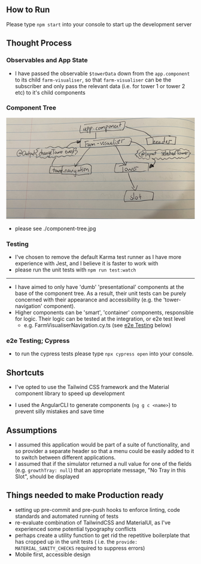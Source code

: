 ## How to Run

Please type `npm start` into your console to start up the development server

## Thought Process

### Observables and App State

- I have passed the observable `$towerData` down from the `app.component` to its child `farm-visualiser`, so that `farm-visualiser` can be the subscriber and only pass the relevant data (i.e. for tower 1 or tower 2 etc) to it's child components

### Component Tree

![component tree](./component-tree.jpg)

- please see ./component-tree.jpg

### Testing

- I've chosen to remove the default Karma test runner as I have more experience with Jest, and I believe it is faster to work with
- please run the unit tests with `npm run test:watch`

---

- I have aimed to only have 'dumb' 'presentational' components at the base of the component tree. As a result, their unit tests can be purely concerned with their appearance and accessibility (e.g. the 'tower-navigation' component).
- Higher components can be 'smart', 'container' components, responsible for logic. Their logic can be tested at the integration, or e2e test level
  - e.g. FarmVisualiserNavigation.cy.ts (see [e2e Testing](#cypress) below)

<a id="cypress"></a>

### e2e Testing; Cypress

- to run the cypress tests please type `npx cypress open` into your console.

## Shortcuts

- I've opted to use the Tailwind CSS framework and the Material component library to speed up development

- I used the AngularCLI to generate components (`ng g c <name>`) to prevent silly mistakes and save time

## Assumptions

- I assumed this application would be part of a suite of functionality, and so provider a separate header so that a menu could be easily added to it to switch between different applications.
- I assumed that if the simulator returned a null value for one of the fields (e.g. `growthTray: null`) that an appropriate message, "No Tray in this Slot", should be displayed

## Things needed to make Production ready

- setting up pre-commit and pre-push hooks to enforce linting, code standards and automated running of tests
- re-evaluate combination of TailwindCSS and MaterialUI, as I've experienced some potential typography conflicts
- perhaps create a utility function to get rid the repetitive boilerplate that has cropped up in the unit tests ( i.e. the `provide: MATERIAL_SANITY_CHECKS` required to suppress errors)
- Mobile first, accessible design
